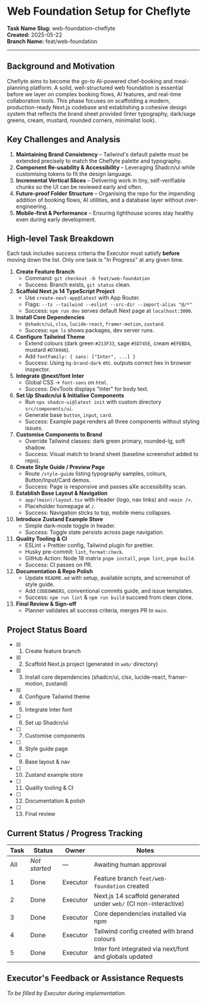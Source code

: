# Web Foundation Setup for Cheflyte

**Task Name Slug:** web-foundation-cheflyte  
**Created:** 2025-05-22  
**Branch Name:** feat/web-foundation

---

## Background and Motivation
Cheflyte aims to become the go-to AI-powered chef-booking and meal-planning platform. A solid, well-structured web foundation is essential before we layer on complex booking flows, AI features, and real-time collaboration tools. This phase focuses on scaffolding a modern, production-ready Next.js codebase and establishing a cohesive design system that reflects the brand sheet provided (Inter typography, dark/sage greens, cream, mustard, rounded corners, minimalist look).

## Key Challenges and Analysis
1. **Maintaining Brand Consistency** – Tailwind's default palette must be extended precisely to match the Cheflyte palette and typography.
2. **Component Re-usability & Accessibility** – Leveraging Shadcn/ui while customising tokens to fit the design language.
3. **Incremental Vertical Slices** – Delivering work in tiny, self-verifiable chunks so the UI can be reviewed early and often.
4. **Future-proof Folder Structure** – Organising the repo for the impending addition of booking flows, AI utilities, and a database layer without over-engineering.
5. **Mobile-first & Performance** – Ensuring lighthouse scores stay healthy even during early development.

## High-level Task Breakdown
Each task includes success criteria the Executor must satisfy **before** moving down the list. Only one task is "In Progress" at any given time.

1. **Create Feature Branch**  
   - Command: `git checkout -b feat/web-foundation`  
   - Success: Branch exists, `git status` clean.
2. **Scaffold Next.js 14 TypeScript Project**  
   - Use `create-next-app@latest` with App Router.  
   - Flags: `--ts --tailwind --eslint --src-dir --import-alias "@/*"`  
   - Success: `npm run dev` serves default Next page at `localhost:3000`.
3. **Install Core Dependencies**  
   - `@shadcn/ui`, `clsx`, `lucide-react`, `framer-motion`, `zustand`.  
   - Success: `npm ls` shows packages, dev server runs.
4. **Configure Tailwind Theme**  
   - Extend colours (dark green `#213F33`, sage `#5D745E`, cream `#EFEBD4`, mustard `#D7A946`).  
   - Add `fontFamily: { sans: ["Inter", ...] }`  
   - Success: Using `bg-brand-dark` etc. outputs correct hex in browser inspector.
5. **Integrate @next/font Inter**  
   - Global CSS → `font-sans` on `html`.  
   - Success: DevTools displays "Inter" for body text.
6. **Set Up Shadcn/ui & Initialise Components**  
   - Run `npx shadcn-ui@latest init` with custom directory `src/components/ui`.  
   - Generate base `button`, `input`, `card`.  
   - Success: Example page renders all three components without styling issues.
7. **Customise Components to Brand**  
   - Override Tailwind classes: dark green primary, rounded-lg, soft shadow.  
   - Success: Visual match to brand sheet (baseline screenshot added to repo).
8. **Create Style Guide / Preview Page**  
   - Route `/style-guide` listing typography samples, colours, Button/Input/Card demos.  
   - Success: Page is responsive and passes aXe accessibility scan.
9. **Establish Base Layout & Navigation**  
   - `app/(main)/layout.tsx` with Header (logo, nav links) and `<main />`.  
   - Placeholder homepage at `/`.  
   - Success: Navigation sticks to top, mobile menu collapses.
10. **Introduce Zustand Example Store**  
    - Simple dark-mode toggle in header.  
    - Success: Toggle state persists across page navigation.
11. **Quality Tooling & CI**  
    - ESLint + Prettier config, Tailwind plugin for prettier.  
    - Husky pre-commit: `lint`, `format:check`.  
    - GitHub Action: Node 18 matrix `pnpm install`, `pnpm lint`, `pnpm build`.  
    - Success: CI passes on PR.
12. **Documentation & Repo Polish**  
    - Update `README.md` with setup, available scripts, and screenshot of style guide.  
    - Add `CODEOWNERS`, conventional commits guide, and issue templates.  
    - Success: `npm run lint` & `npm run build` succeed from clean clone.
13. **Final Review & Sign-off**  
    - Planner validates all success criteria, merges PR to `main`.

## Project Status Board
- [x] 1. Create feature branch
- [x] 2. Scaffold Next.js project (generated in `web/` directory)
- [x] 3. Install core dependencies (shadcn/ui, clsx, lucide-react, framer-motion, zustand)
- [x] 4. Configure Tailwind theme
- [x] 5. Integrate Inter font
- [ ] 6. Set up Shadcn/ui
- [ ] 7. Customise components
- [ ] 8. Style guide page
- [ ] 9. Base layout & nav
- [ ] 10. Zustand example store
- [ ] 11. Quality tooling & CI
- [ ] 12. Documentation & polish
- [ ] 13. Final review

## Current Status / Progress Tracking
| Task | Status | Owner | Notes |
|------|--------|-------|-------|
| All | _Not started_ | — | Awaiting human approval |
| 1 | Done | Executor | Feature branch `feat/web-foundation` created |
| 2 | Done | Executor | Next.js 14 scaffold generated under `web/` (CI non-interactive) |
| 3 | Done | Executor | Core dependencies installed via npm |
| 4 | Done | Executor | Tailwind config created with brand colours |
| 5 | Done | Executor | Inter font integrated via next/font and globals updated |

## Executor's Feedback or Assistance Requests
_To be filled by Executor during implementation._ 